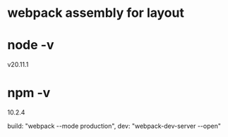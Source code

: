 # webpack assembly for layout
# node -v
v20.11.1
# npm -v
10.2.4

build: "webpack --mode production",
dev: "webpack-dev-server --open"